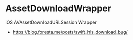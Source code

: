 # AssetDownloadWrapper
iOS AVAssetDownloadURLSession Wrapper
- https://blog.foresta.me/posts/swift_hls_download_bug/
